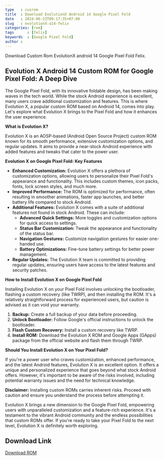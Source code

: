 ```yaml
---
type   : cusrom
title  : Download EvolutionX Android 14 Google Pixel Fold
date   : 2024-06-23T09:17:35+07:00
slug   : evolutionX-a14-felix
categories: [rom]
tags      : [felix]
keywords  : [Google Pixel Fold]
author : 
---
```


Download Custom Rom EvolutionX android 14 Google Pixel Fold Felix.

## Evolution X Android 14 Custom ROM for Google Pixel Fold: A Deep Dive

The Google Pixel Fold, with its innovative foldable design, has been making waves in the tech world. While the stock Android experience is excellent, many users crave additional customization and features. This is where Evolution X, a popular custom ROM based on Android 14, comes into play. Let's explore what Evolution X brings to the Pixel Fold and how it enhances the user experience.

**What is Evolution X?**

Evolution X is an AOSP-based (Android Open Source Project) custom ROM known for its smooth performance, extensive customization options, and regular updates. It aims to provide a near-stock Android experience with added features and tweaks that cater to the power user.

**Evolution X on Google Pixel Fold: Key Features**

* **Enhanced Customization:** Evolution X offers a plethora of customization options, allowing users to personalize their Pixel Fold's appearance and functionality. This includes custom themes, icon packs, fonts, lock screen styles, and much more.
* **Improved Performance:** The ROM is optimized for performance, often resulting in smoother animations, faster app launches, and better battery life compared to stock Android.
* **Additional Features:** Evolution X comes with a suite of additional features not found in stock Android. These can include:
    * **Advanced Quick Settings:** More toggles and customization options for quick access to settings.
    * **Status Bar Customization:** Tweak the appearance and functionality of the status bar.
    * **Navigation Gestures:** Customize navigation gestures for easier one-handed use.
    * **Battery Optimizations:** Fine-tune battery settings for better power management.
* **Regular Updates:** The Evolution X team is committed to providing regular updates, ensuring users have access to the latest features and security patches.

**How to Install Evolution X on Google Pixel Fold**

Installing Evolution X on your Pixel Fold involves unlocking the bootloader, flashing a custom recovery (like TWRP), and then installing the ROM. It's a relatively straightforward process for experienced users, but caution is advised as it can void your warranty.

1. **Backup:** Create a full backup of your data before proceeding.
2. **Unlock Bootloader:** Follow Google's official instructions to unlock the bootloader.
3. **Flash Custom Recovery:** Install a custom recovery like TWRP.
4. **Install ROM:** Download the Evolution X ROM and Google Apps (GApps) package from the official website and flash them through TWRP.

**Should You Install Evolution X on Your Pixel Fold?**

If you're a power user who craves customization, enhanced performance, and the latest Android features, Evolution X is an excellent option. It offers a unique and personalized experience that goes beyond what stock Android offers. However, it's important to be aware of the risks involved, including potential warranty issues and the need for technical knowledge.

**Disclaimer:** Installing custom ROMs carries inherent risks. Proceed with caution and ensure you understand the process before attempting it.

Evolution X brings a new dimension to the Google Pixel Fold, empowering users with unparalleled customization and a feature-rich experience. It's a testament to the vibrant Android community and the endless possibilities that custom ROMs offer. If you're ready to take your Pixel Fold to the next level, Evolution X is definitely worth exploring.

## Download Link
[Download ROM](https://sourceforge.net/projects/evolution-x/files/felix/14/)
